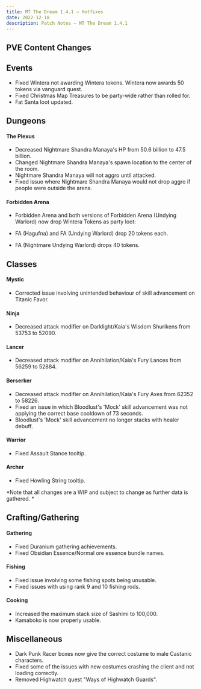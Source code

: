 ```yaml
---
title: MT The Dream 1.4.1 – Hotfixes
date: 2022-12-18
description: Patch Notes – MT The Dream 1.4.1
---
```

PVE Content Changes
-------------------

Events
------

-   Fixed Wintera not awarding Wintera tokens. Wintera now awards 50 tokens via vanguard quest.
-   Fixed Christmas Map Treasures to be party-wide rather than rolled for.
-   Fat Santa loot updated.

Dungeons
--------

#### The Plexus

-   Decreased Nightmare Shandra Manaya's HP from 50.6 billion to 47.5 billion.
-   Changed Nightmare Shandra Manaya's spawn location to the center of the room.
-   Nightmare Shandra Manaya will not aggro until attacked.
-   Fixed issue where Nightmare Shandra Manaya would not drop aggro if people were outside the arena.

#### Forbidden Arena

-   Forbidden Arena and both versions of Forbidden Arena (Undying Warlord) now drop Wintera Tokens as party loot:

-   FA (Hagufna) and FA (Undying Warlord) drop 20 tokens each.
-   FA (Nightmare Undying Warlord) drops 40 tokens.

Classes
-------

#### Mystic

-   Corrected issue involving unintended behaviour of skill advancement on Titanic Favor.

#### Ninja

-   Decreased attack modifier on Darklight/Kaia's Wisdom Shurikens from 53753 to 52090.

#### Lancer

-   Decreased attack modifier on Annihilation/Kaia's Fury Lances from 56259 to 52884.

#### Berserker

-   Decreased attack modifier on Annihilation/Kaia's Fury Axes from 62352 to 58226.
-   Fixed an issue in which Bloodlust's 'Mock' skill advancement was not applying the correct base cooldown of 73 seconds.
-   Bloodlust's 'Mock' skill advancement no longer stacks with healer debuff.

#### Warrior

-   Fixed Assault Stance tooltip.

#### Archer

-   Fixed Howling String tooltip.

*Note that all changes are a WIP and subject to change as further data is gathered. *

Crafting/Gathering
------------------

#### Gathering

-   Fixed Duranium gathering achievements.
-   Fixed Obsidian Essence/Normal ore essence bundle names.

#### Fishing

-   Fixed issue involving some fishing spots being unusable.
-   Fixed issues with using rank 9 and 10 fishing rods.

#### Cooking

-   Increased the maximum stack size of Sashimi to 100,000.
-   Kamaboko is now properly usable.

Miscellaneous
-------------

-   Dark Punk Racer boxes now give the correct costume to male Castanic characters.
-   Fixed some of the issues with new costumes crashing the client and not loading correctly.
-   Removed Highwatch quest "Ways of Highwatch Guards".